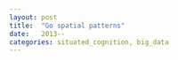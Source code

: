 ```yaml
---
layout: post
title:  "Go spatial patterns"
date:   2013--
categories: situated_cognition, big_data
---
```


![]()

